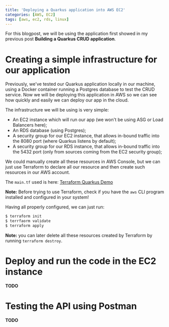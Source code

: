 ```yaml
---
title: 'Deploying a Quarkus application into AWS EC2'
categories: [AWS, EC2]
tags: [aws, ec2, rds, linux]
---
```


For this blogpost, we will be using the application first showed in my previous post **Building a Quarkus CRUD application**.

# Creating a simple infrastructure for our application

Previously, we've tested our Quarkus application locally in our machine, using a Docker container
running a Postgres database to test the CRUD service. Now we will be deploying this application
in AWS so we can see how quickly and easily we can deploy our app in the cloud.

The infrastructure we will be using is very simple:

- An EC2 instance which will run our app (we won't be using ASG or Load Balancers here);
- An RDS database (using Postgres);
- A security group for our EC2 instance, that allows in-bound traffic into the 8080 port (where Quarkus listens by default);
- A security group for our RDS instance, that allows in-bound traffic into the 5432 port (only from sources coming from the EC2 security group);

We could manually create all these resources in AWS Console, but we can just use Terraform to declare all our resource and then
create such resources in our AWS account.

The `main.tf` used is here: [Terraform Quarkus Demo](https://github.com/Lincoln-Yuji/quarkus-backend-employee-service/tree/main/terraform)

**Note:** Before trying to use Terraform, check if you have the `aws` CLI program installed and configured in your system!

Having all properly configured, we can just run:

```sh
$ terraform init
$ terrfaorm validate
$ terraform apply
```

**Note:** you can later delete all these resources created by Terraform by running `terraform destroy`.

# Deploy and run the code in the EC2 instance

**TODO**

# Testing the API using Postman

**TODO**